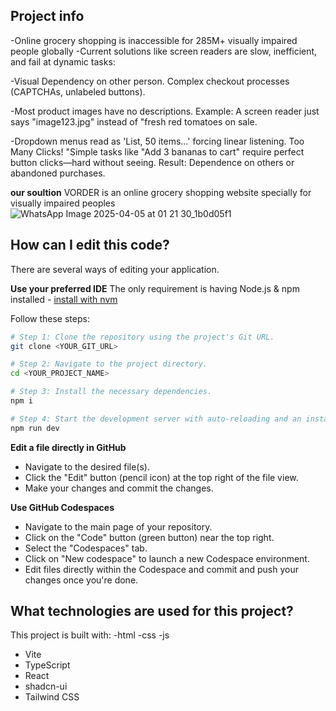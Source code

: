 ## Project info
-Online grocery shopping is inaccessible for 285M+ visually impaired people globally 
-Current solutions like screen readers are slow, inefficient, and fail at dynamic tasks:

-Visual Dependency on other person.
     Complex checkout processes (CAPTCHAs, unlabeled buttons).
     
-Most product images have no descriptions. Example: A screen reader just says 
    "image123.jpg" instead of "fresh red tomatoes on sale.
    
-Dropdown menus read as 'List, 50 items...' forcing linear listening.
Too Many Clicks! 
     "Simple tasks like "Add 3 bananas to cart" require perfect button clicks—hard without seeing.
Result: Dependence on others or abandoned purchases.


**our soultion**
VORDER is an online grocery shopping website specially for visually impaired peoples
![WhatsApp Image 2025-04-05 at 01 21 30_1b0d05f1](https://github.com/user-attachments/assets/16cb2fde-2cab-4e9b-85d9-9f5ad6f5f1cd)
## How can I edit this code?
There are several ways of editing your application.

**Use your preferred IDE**
The only requirement is having Node.js & npm installed - [install with nvm](https://github.com/nvm-sh/nvm#installing-and-updating)

Follow these steps:

```sh
# Step 1: Clone the repository using the project's Git URL.
git clone <YOUR_GIT_URL>

# Step 2: Navigate to the project directory.
cd <YOUR_PROJECT_NAME>

# Step 3: Install the necessary dependencies.
npm i

# Step 4: Start the development server with auto-reloading and an instant preview.
npm run dev
```

**Edit a file directly in GitHub**

- Navigate to the desired file(s).
- Click the "Edit" button (pencil icon) at the top right of the file view.
- Make your changes and commit the changes.

**Use GitHub Codespaces**

- Navigate to the main page of your repository.
- Click on the "Code" button (green button) near the top right.
- Select the "Codespaces" tab.
- Click on "New codespace" to launch a new Codespace environment.
- Edit files directly within the Codespace and commit and push your changes once you're done.

## What technologies are used for this project?

This project is built with:
-html
-css
-js
- Vite
- TypeScript
- React
- shadcn-ui
- Tailwind CSS



